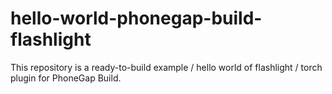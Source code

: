 hello-world-phonegap-build-flashlight
=====================================

This repository is a ready-to-build example / hello world of flashlight / torch plugin for PhoneGap Build.
